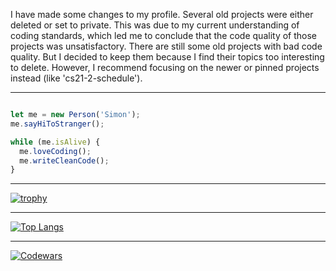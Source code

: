 I have made some changes to my profile. Several old projects were either deleted or set to private. This was due to my current understanding of coding standards, which led me to conclude that the code quality of those projects was unsatisfactory. There are still some old projects with bad code quality. But I decided to keep them because I find their topics too interesting to delete. However, I recommend focusing on the newer or pinned projects instead (like 'cs21-2-schedule').

---
```js

let me = new Person('Simon');
me.sayHiToStranger();

while (me.isAlive) {
  me.loveCoding();
  me.writeCleanCode();
}

```
---
[![trophy](https://github-profile-trophy.vercel.app/?username=Si-Ni&theme=onedark&row=1)](https://github.com/ryo-ma/github-profile-trophy)

---

[![Top Langs](https://github-readme-stats.vercel.app/api/top-langs/?username=Si-Ni&layout=compact&theme=radical)](https://github.com/anuraghazra/github-readme-stats)

---

[![Codewars](https://github.r2v.ch/codewars?user=Si_Ni&stroke=%23b362ff&hide_clan=true&top_languages=true&theme=purple_dark)](https://www.codewars.com/users/Si_Ni)
